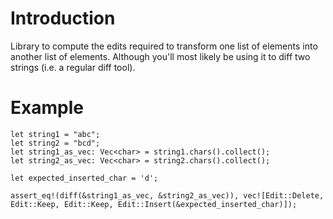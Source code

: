 # Introduction

Library to compute the edits required to transform one list of elements into another list of elements. Although you'll most likely be using it to diff two strings (i.e. a regular diff tool).

# Example

```
let string1 = "abc";
let string2 = "bcd";
let string1_as_vec: Vec<char> = string1.chars().collect();
let string2_as_vec: Vec<char> = string2.chars().collect();

let expected_inserted_char = 'd';

assert_eq!(diff(&string1_as_vec, &string2_as_vec)), vec![Edit::Delete, Edit::Keep, Edit::Keep, Edit::Insert(&expected_inserted_char)]);
```